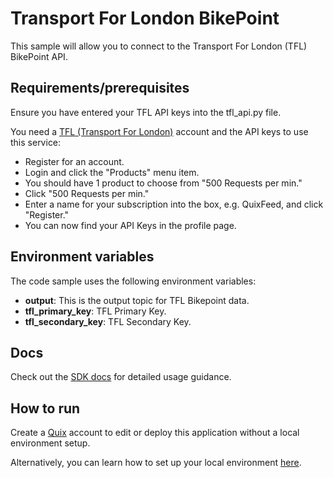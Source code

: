# Transport For London BikePoint
This sample will allow you to connect to the Transport For London (TFL) BikePoint API.

## Requirements/prerequisites
Ensure you have entered your TFL API keys into the tfl_api.py file.

You need a [TFL (Transport For London)](https://api-portal.tfl.gov.uk/) account and the API keys to use this service:
- Register for an account.
- Login and click the "Products" menu item.
- You should have 1 product to choose from "500 Requests per min."
- Click "500 Requests per min."
- Enter a name for your subscription into the box, e.g. QuixFeed, and click "Register."
- You can now find your API Keys in the profile page.

## Environment variables

The code sample uses the following environment variables:

- **output**: This is the output topic for TFL Bikepoint data.
- **tfl_primary_key**: TFL Primary Key.
- **tfl_secondary_key**: TFL Secondary Key.

## Docs
Check out the [SDK docs](https://quix.ai/docs/sdk/introduction.html) for detailed usage guidance.

## How to run
Create a [Quix](https://portal.platform.quix.ai/self-sign-up?xlink=github) account to edit or deploy this application without a local environment setup.

Alternatively, you can learn how to set up your local environment [here](https://quix.ai/docs/sdk/python-setup.html).